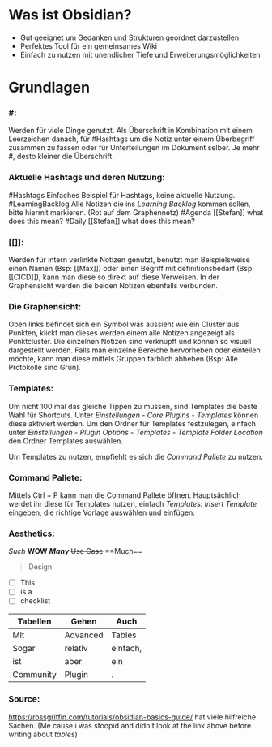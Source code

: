 # Was ist Obsidian?
- Gut geeignet um Gedanken und Strukturen geordnet darzustellen
- Perfektes Tool für ein gemeinsames Wiki
- Einfach zu nutzen mit unendlicher Tiefe und Erweiterungsmöglichkeiten

# Grundlagen
### #:
Werden für viele Dinge genutzt. Als Überschrift in Kombination mit einem Leerzeichen danach, für #Hashtags um die Notiz unter einem Überbegriff zusammen zu fassen oder für Unterteilungen im Dokument selber. Je mehr #, desto kleiner die Überschrift.

### Aktuelle Hashtags und deren Nutzung:
#Hashtags Einfaches Beispiel für Hashtags, keine aktuelle Nutzung.
#LearningBacklog Alle Notizen die ins *Learning Backlog* kommen sollen, bitte hiermit markieren. (Rot auf dem Graphennetz)
#Agenda [[Stefan]] what does this mean?
#Daily [[Stefan]] what does this mean?


### [[]]:
Werden für intern verlinkte Notizen genutzt, benutzt man Beispielsweise einen Namen (Bsp: [[Max]]) oder einen Begriff mit definitionsbedarf (Bsp: [[CICD]]), kann man diese so direkt auf diese Verweisen. In der Graphensicht werden die beiden Notizen ebenfalls verbunden.

### Die Graphensicht:
Oben links befindet sich ein Symbol was aussieht wie ein Cluster aus Punkten, klickt man dieses werden einem alle Notizen angezeigt als Punktcluster. Die einzelnen Notizen sind verknüpft und können so visuell dargestellt werden. Falls man einzelne Bereiche hervorheben oder einteilen möchte, kann man diese mittels Gruppen farblich abheben (Bsp: Alle Protokolle sind Grün).

### Templates:
Um nicht 100 mal das gleiche Tippen zu müssen, sind Templates die beste Wahl für Shortcuts. Unter *Einstellungen* - *Core Plugins* - *Templates* können diese aktiviert werden. Um den Ordner für Templates festzulegen, einfach unter *Einstellungen* - *Plugin Options* - *Templates* - *Template Folder Location* den Ordner Templates auswählen.

Um Templates zu nutzen, empfiehlt es sich die *Command Pallete* zu nutzen.

### Command Pallete:
Mittels Ctrl + P kann man die Command Pallete öffnen. Hauptsächlich werdet ihr diese für Templates nutzen, einfach *Templates: Insert Template* eingeben, die richtige Vorlage auswählen und einfügen.

### Aesthetics:
*Such* **WOW** ***Many*** ~~Use Case~~ ==Much==
> Design
- [ ] This 
- [ ] is a
- [ ] checklist

| Tabellen  | Gehen    | Auch     |
| --------- | -------- | -------- |
| Mit       | Advanced | Tables   |
| Sogar     | relativ  | einfach, |
| ist       | aber     | ein      |
| Community | Plugin   | .        |

### Source:
https://rossgriffin.com/tutorials/obsidian-basics-guide/ hat viele hilfreiche Sachen.
(Me cause i was stoopid and didn't look at the link above before writing about *tables*)
